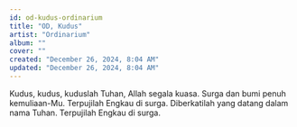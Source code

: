 ```yaml
---
id: od-kudus-ordinarium
title: "OD, Kudus"
artist: "Ordinarium"
album: ""
cover: ""
created: "December 26, 2024, 8:04 AM"
updated: "December 26, 2024, 8:04 AM"
---
```


Kudus, kudus, kuduslah Tuhan, Allah segala kuasa. 
Surga dan bumi penuh kemuliaan-Mu. 
Terpujilah Engkau di surga. 
Diberkatilah yang datang dalam nama Tuhan. 
Terpujilah Engkau di surga.